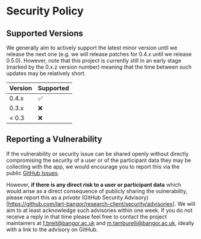 # Security Policy

## Supported Versions

We generally aim to actively support the latest minor version until we release
the next one (e.g. we will release patches for 0.4.x until we release 0.5.0).
However, note that this project is currently still in an early stage (marked by
the 0.x.z version number) meaning that the time between such updates may be
relatively short.

| Version | Supported          |
| ------- | ------------------ |
| 0.4.x   | :white_check_mark: |
| 0.3.x   | :x:                |
| < 0.3   | :x:                |

## Reporting a Vulnerability

If the vulnerability or security issue can be shared openly without directly
compromising the security of a user or of the participant data they may be
collecting with the app, we would encourage you to report this via the public
[GitHub Issues](https://github.com/lart-bangor/research-client/issues).

However, **if there is any direct risk to a user or participant data** which
would arise as a direct consequence of publicly sharing the vulnerability,
please report this as a *private*
(GitHub Security Advisory)[https://github.com/lart-bangor/research-client/security/advisories].
We will aim to at least acknowledge such advisories within one week. If you
do not receive a reply in that time please feel free to contact the project
maintainers at <f.breit@bangor.ac.uk> and <m.tamburelli@bangor.ac.uk>,
ideally with a link to the advisory on GitHub.
